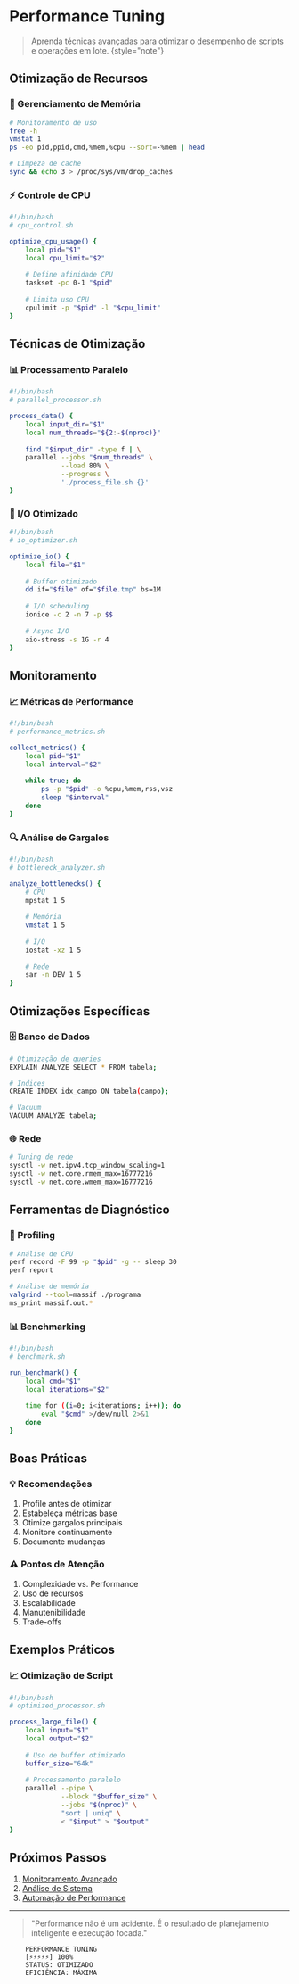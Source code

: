 # Performance Tuning

> Aprenda técnicas avançadas para otimizar o desempenho de scripts e operações em lote.
> {style="note"}

## Otimização de Recursos

### 🔄 Gerenciamento de Memória
```bash
# Monitoramento de uso
free -h
vmstat 1
ps -eo pid,ppid,cmd,%mem,%cpu --sort=-%mem | head

# Limpeza de cache
sync && echo 3 > /proc/sys/vm/drop_caches
```

### ⚡ Controle de CPU
```bash
#!/bin/bash
# cpu_control.sh

optimize_cpu_usage() {
    local pid="$1"
    local cpu_limit="$2"
    
    # Define afinidade CPU
    taskset -pc 0-1 "$pid"
    
    # Limita uso CPU
    cpulimit -p "$pid" -l "$cpu_limit"
}
```

## Técnicas de Otimização

### 📊 Processamento Paralelo
```bash
#!/bin/bash
# parallel_processor.sh

process_data() {
    local input_dir="$1"
    local num_threads="${2:-$(nproc)}"
    
    find "$input_dir" -type f | \
    parallel --jobs "$num_threads" \
             --load 80% \
             --progress \
             './process_file.sh {}'
}
```

### 💾 I/O Otimizado
```bash
#!/bin/bash
# io_optimizer.sh

optimize_io() {
    local file="$1"
    
    # Buffer otimizado
    dd if="$file" of="$file.tmp" bs=1M
    
    # I/O scheduling
    ionice -c 2 -n 7 -p $$
    
    # Async I/O
    aio-stress -s 1G -r 4
}
```

## Monitoramento

### 📈 Métricas de Performance
```bash
#!/bin/bash
# performance_metrics.sh

collect_metrics() {
    local pid="$1"
    local interval="$2"
    
    while true; do
        ps -p "$pid" -o %cpu,%mem,rss,vsz
        sleep "$interval"
    done
}
```

### 🔍 Análise de Gargalos
```bash
#!/bin/bash
# bottleneck_analyzer.sh

analyze_bottlenecks() {
    # CPU
    mpstat 1 5
    
    # Memória
    vmstat 1 5
    
    # I/O
    iostat -xz 1 5
    
    # Rede
    sar -n DEV 1 5
}
```

## Otimizações Específicas

### 🗄️ Banco de Dados
```bash
# Otimização de queries
EXPLAIN ANALYZE SELECT * FROM tabela;

# Índices
CREATE INDEX idx_campo ON tabela(campo);

# Vacuum
VACUUM ANALYZE tabela;
```

### 🌐 Rede
```bash
# Tuning de rede
sysctl -w net.ipv4.tcp_window_scaling=1
sysctl -w net.core.rmem_max=16777216
sysctl -w net.core.wmem_max=16777216
```

## Ferramentas de Diagnóstico

### 🔧 Profiling
```bash
# Análise de CPU
perf record -F 99 -p "$pid" -g -- sleep 30
perf report

# Análise de memória
valgrind --tool=massif ./programa
ms_print massif.out.*
```

### 📊 Benchmarking
```bash
#!/bin/bash
# benchmark.sh

run_benchmark() {
    local cmd="$1"
    local iterations="$2"
    
    time for ((i=0; i<iterations; i++)); do
        eval "$cmd" >/dev/null 2>&1
    done
}
```

## Boas Práticas

### 💡 Recomendações
1. Profile antes de otimizar
2. Estabeleça métricas base
3. Otimize gargalos principais
4. Monitore continuamente
5. Documente mudanças

### ⚠️ Pontos de Atenção
1. Complexidade vs. Performance
2. Uso de recursos
3. Escalabilidade
4. Manutenibilidade
5. Trade-offs

## Exemplos Práticos

### 📈 Otimização de Script
```bash
#!/bin/bash
# optimized_processor.sh

process_large_file() {
    local input="$1"
    local output="$2"
    
    # Uso de buffer otimizado
    buffer_size="64k"
    
    # Processamento paralelo
    parallel --pipe \
             --block "$buffer_size" \
             --jobs "$(nproc)" \
             "sort | uniq" \
             < "$input" > "$output"
}
```

## Próximos Passos

1. [Monitoramento Avançado](monitoring-advanced.md)
2. [Análise de Sistema](system-analysis.md)
3. [Automação de Performance](performance-automation.md)

---

> "Performance não é um acidente. É o resultado de planejamento inteligente e execução focada."

```ascii
    PERFORMANCE TUNING
    [⚡⚡⚡⚡⚡] 100%
    STATUS: OTIMIZADO
    EFICIÊNCIA: MÁXIMA
```